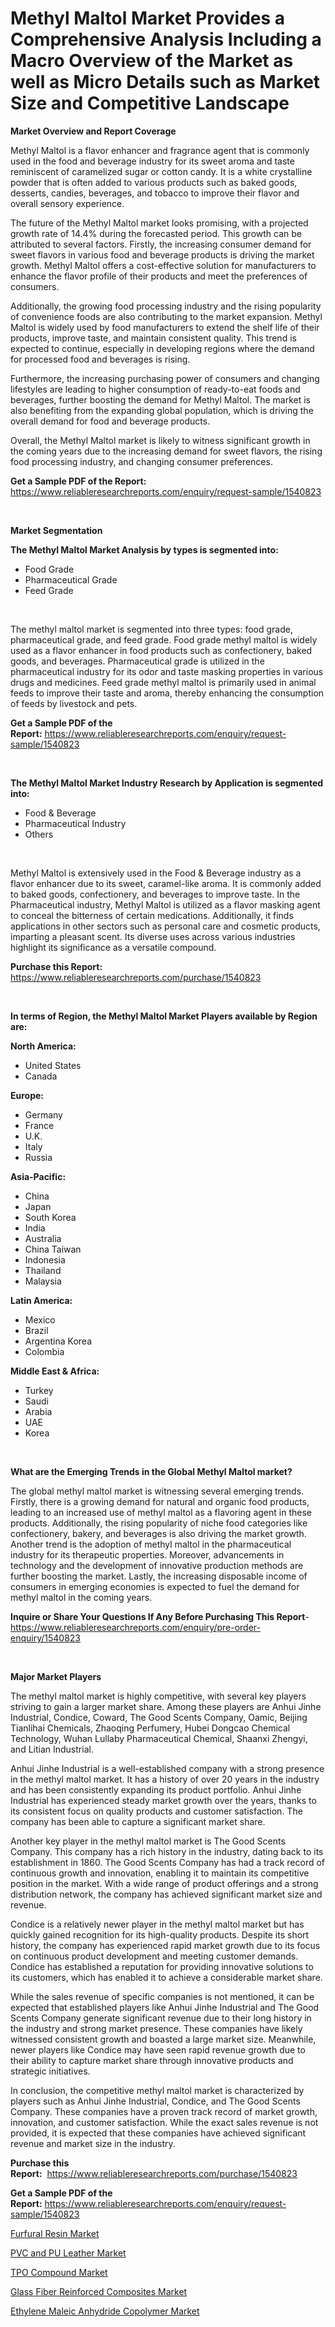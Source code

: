 <p><h1>Methyl Maltol Market Provides a Comprehensive Analysis Including a Macro Overview of the Market as well as Micro Details such as Market Size and Competitive Landscape</h1></p><p><strong>Market Overview and Report Coverage</strong></p>
<p><p>Methyl Maltol is a flavor enhancer and fragrance agent that is commonly used in the food and beverage industry for its sweet aroma and taste reminiscent of caramelized sugar or cotton candy. It is a white crystalline powder that is often added to various products such as baked goods, desserts, candies, beverages, and tobacco to improve their flavor and overall sensory experience. </p><p>The future of the Methyl Maltol market looks promising, with a projected growth rate of 14.4% during the forecasted period. This growth can be attributed to several factors. Firstly, the increasing consumer demand for sweet flavors in various food and beverage products is driving the market growth. Methyl Maltol offers a cost-effective solution for manufacturers to enhance the flavor profile of their products and meet the preferences of consumers.</p><p>Additionally, the growing food processing industry and the rising popularity of convenience foods are also contributing to the market expansion. Methyl Maltol is widely used by food manufacturers to extend the shelf life of their products, improve taste, and maintain consistent quality. This trend is expected to continue, especially in developing regions where the demand for processed food and beverages is rising.</p><p>Furthermore, the increasing purchasing power of consumers and changing lifestyles are leading to higher consumption of ready-to-eat foods and beverages, further boosting the demand for Methyl Maltol. The market is also benefiting from the expanding global population, which is driving the overall demand for food and beverage products.</p><p>Overall, the Methyl Maltol market is likely to witness significant growth in the coming years due to the increasing demand for sweet flavors, the rising food processing industry, and changing consumer preferences.</p></p>
<p><strong>Get a Sample PDF of the Report:</strong> <a href="https://www.reliableresearchreports.com/enquiry/request-sample/1540823">https://www.reliableresearchreports.com/enquiry/request-sample/1540823</a></p>
<p>&nbsp;</p>
<p><strong>Market Segmentation</strong></p>
<p><strong>The Methyl Maltol Market Analysis by types is segmented into:</strong></p>
<p><ul><li>Food Grade</li><li>Pharmaceutical Grade</li><li>Feed Grade</li></ul></p>
<p>&nbsp;</p>
<p><p>The methyl maltol market is segmented into three types: food grade, pharmaceutical grade, and feed grade. Food grade methyl maltol is widely used as a flavor enhancer in food products such as confectionery, baked goods, and beverages. Pharmaceutical grade is utilized in the pharmaceutical industry for its odor and taste masking properties in various drugs and medicines. Feed grade methyl maltol is primarily used in animal feeds to improve their taste and aroma, thereby enhancing the consumption of feeds by livestock and pets.</p></p>
<p><strong>Get a Sample PDF of the Report:</strong>&nbsp;<a href="https://www.reliableresearchreports.com/enquiry/request-sample/1540823">https://www.reliableresearchreports.com/enquiry/request-sample/1540823</a></p>
<p>&nbsp;</p>
<p><strong>The Methyl Maltol Market Industry Research by Application is segmented into:</strong></p>
<p><ul><li>Food & Beverage</li><li>Pharmaceutical Industry</li><li>Others</li></ul></p>
<p>&nbsp;</p>
<p><p>Methyl Maltol is extensively used in the Food & Beverage industry as a flavor enhancer due to its sweet, caramel-like aroma. It is commonly added to baked goods, confectionery, and beverages to improve taste. In the Pharmaceutical industry, Methyl Maltol is utilized as a flavor masking agent to conceal the bitterness of certain medications. Additionally, it finds applications in other sectors such as personal care and cosmetic products, imparting a pleasant scent. Its diverse uses across various industries highlight its significance as a versatile compound.</p></p>
<p><strong>Purchase this Report:</strong>&nbsp; <a href="https://www.reliableresearchreports.com/purchase/1540823">https://www.reliableresearchreports.com/purchase/1540823</a></p>
<p>&nbsp;</p>
<p><strong>In terms of Region, the Methyl Maltol Market Players available by Region are:</strong></p>
<p>
    <p> <strong> North America: </strong>
        <ul>
            <li>United States</li>
            <li>Canada</li>
        </ul>
        </p> 
    <p> <strong> Europe: </strong>
        <ul>
            <li>Germany</li>
            <li>France</li>
            <li>U.K.</li>
            <li>Italy</li>
            <li>Russia</li>
        </ul>
        </p> 
    <p> <strong> Asia-Pacific: </strong>
        <ul>
            <li>China</li>
            <li>Japan</li>
            <li>South Korea</li>
            <li>India</li>
            <li>Australia</li>
            <li>China Taiwan</li>
            <li>Indonesia</li>
            <li>Thailand</li>
            <li>Malaysia</li>
        </ul>
        </p> 
    <p> <strong> Latin America: </strong>
        <ul>
            <li>Mexico</li>
            <li>Brazil</li>
            <li>Argentina Korea</li>
            <li>Colombia</li>
        </ul>
        </p> 
    <p> <strong> Middle East & Africa: </strong>
        <ul>
            <li>Turkey</li>
            <li>Saudi</li>
            <li>Arabia</li>
            <li>UAE</li>
            <li>Korea</li>
        </ul>
    </p>
    </p>
<p>&nbsp;</p>
<p><strong>What are the Emerging Trends in the Global Methyl Maltol market?</strong></p>
<p><p>The global methyl maltol market is witnessing several emerging trends. Firstly, there is a growing demand for natural and organic food products, leading to an increased use of methyl maltol as a flavoring agent in these products. Additionally, the rising popularity of niche food categories like confectionery, bakery, and beverages is also driving the market growth. Another trend is the adoption of methyl maltol in the pharmaceutical industry for its therapeutic properties. Moreover, advancements in technology and the development of innovative production methods are further boosting the market. Lastly, the increasing disposable income of consumers in emerging economies is expected to fuel the demand for methyl maltol in the coming years.</p></p>
<p><strong>Inquire or Share Your Questions If Any Before Purchasing This Report</strong>- <a href="https://www.reliableresearchreports.com/enquiry/pre-order-enquiry/1540823">https://www.reliableresearchreports.com/enquiry/pre-order-enquiry/1540823</a></p>
<p>&nbsp;</p>
<p><strong>Major Market Players</strong></p>
<p><p>The methyl maltol market is highly competitive, with several key players striving to gain a larger market share. Among these players are Anhui Jinhe Industrial, Condice, Coward, The Good Scents Company, Oamic, Beijing Tianlihai Chemicals, Zhaoqing Perfumery, Hubei Dongcao Chemical Technology, Wuhan Lullaby Pharmaceutical Chemical, Shaanxi Zhengyi, and Litian Industrial.</p><p>Anhui Jinhe Industrial is a well-established company with a strong presence in the methyl maltol market. It has a history of over 20 years in the industry and has been consistently expanding its product portfolio. Anhui Jinhe Industrial has experienced steady market growth over the years, thanks to its consistent focus on quality products and customer satisfaction. The company has been able to capture a significant market share.</p><p>Another key player in the methyl maltol market is The Good Scents Company. This company has a rich history in the industry, dating back to its establishment in 1860. The Good Scents Company has had a track record of continuous growth and innovation, enabling it to maintain its competitive position in the market. With a wide range of product offerings and a strong distribution network, the company has achieved significant market size and revenue.</p><p>Condice is a relatively newer player in the methyl maltol market but has quickly gained recognition for its high-quality products. Despite its short history, the company has experienced rapid market growth due to its focus on continuous product development and meeting customer demands. Condice has established a reputation for providing innovative solutions to its customers, which has enabled it to achieve a considerable market share.</p><p>While the sales revenue of specific companies is not mentioned, it can be expected that established players like Anhui Jinhe Industrial and The Good Scents Company generate significant revenue due to their long history in the industry and strong market presence. These companies have likely witnessed consistent growth and boasted a large market size. Meanwhile, newer players like Condice may have seen rapid revenue growth due to their ability to capture market share through innovative products and strategic initiatives.</p><p>In conclusion, the competitive methyl maltol market is characterized by players such as Anhui Jinhe Industrial, Condice, and The Good Scents Company. These companies have a proven track record of market growth, innovation, and customer satisfaction. While the exact sales revenue is not provided, it is expected that these companies have achieved significant revenue and market size in the industry.</p></p>
<p><strong>Purchase this Report:</strong>&nbsp;&nbsp;<a href="https://www.reliableresearchreports.com/purchase/1540823">https://www.reliableresearchreports.com/purchase/1540823</a></p>
<p></p>
<p><strong>Get a Sample PDF of the Report:</strong>&nbsp;<a href="https://www.reliableresearchreports.com/enquiry/request-sample/1540823">https://www.reliableresearchreports.com/enquiry/request-sample/1540823</a></p>
<p><p><a href="https://github.com/lilstefpacute/Market-Research-Report-List-2/blob/main/furfural-resin-market.md">Furfural Resin Market</a></p><p><a href="https://github.com/Chiragrp26/Market-Research-Report-List-2/blob/main/pvc-and-pu-leather-market.md">PVC and PU Leather Market</a></p><p><a href="https://github.com/AKSHATREPORTPRIME/Market-Research-Report-List-2/blob/main/tpo-compound-market.md">TPO Compound Market</a></p><p><a href="https://github.com/rexevange/Market-Research-Report-List-2/blob/main/glass-fiber-reinforced-composites-market.md">Glass Fiber Reinforced Composites Market</a></p><p><a href="https://github.com/santosh758595/Market-Research-Report-List-2/blob/main/ethylene-maleic-anhydride-copolymer-market.md">Ethylene Maleic Anhydride Copolymer Market</a></p></p>